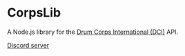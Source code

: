 # CorpsLib
A Node.js library for the [Drum Corps International (DCI)](<https://dci.org>) API.

[Discord server](https://discord.gg/QMygW7Mep5)
